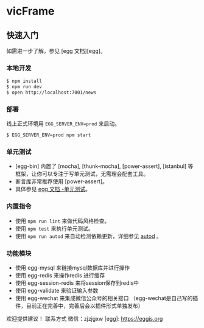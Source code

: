 # vicFrame



## 快速入门

<!-- 在此次添加使用文档 -->

如需进一步了解，参见 [egg 文档][egg]。

### 本地开发
```bash
$ npm install
$ npm run dev
$ open http://localhost:7001/news
```

### 部署

线上正式环境用 `EGG_SERVER_ENV=prod` 来启动。

```bash
$ EGG_SERVER_ENV=prod npm start
```

### 单元测试
- [egg-bin] 内置了 [mocha], [thunk-mocha], [power-assert], [istanbul] 等框架，让你可以专注于写单元测试，无需理会配套工具。
- 断言库非常推荐使用 [power-assert]。
- 具体参见 [egg 文档 -单元测试](https://eggjs.org/zh-cn/core/unittest)。

### 内置指令

- 使用 `npm run lint` 来做代码风格检查。
- 使用 `npm test` 来执行单元测试。
- 使用 `npm run autod` 来自动检测依赖更新，详细参见 [autod](https://www.npmjs.com/package/autod) 。

### 功能模块
- 使用 egg-mysql 来链接mysql数据库并进行操作
- 使用 egg-redis 来操作redis 进行缓存
- 使用 egg-session-redis 来将session保存到redis中
- 使用 egg-validate 来验证输入参数
- 使用 egg-wechat 来集成微信公众号的相关接口 （egg-wechat是自己写的插件，目前正在完善中，完善后会以插件形式单独发布）

欢迎提供建议！ 联系方式 微信：zjzjgxw 
[egg]: https://eggjs.org